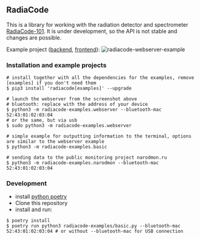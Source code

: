 ## RadiaCode
This is a library for working with the radiation detector and spectrometer [RadiaCode-101](https://scan-electronics.com/dosimeters/radiacode/radiacode-101).
It is under development, so the API is not stable and changes are possible.

Example project ([backend](radiacode-examples/webserver.py), [frontend](radiacode-examples/webserver.html)):
![radiacode-webserver-example](./screenshot.png)

### Installation and example projects
```
# install together with all the dependencies for the examples, remove [examples] if you don't need them
$ pip3 install 'radiacode[examples]' --upgrade

# launch the webserver from the screenshot above
# bluetooth: replace with the address of your device
$ python3 -m radiacode-examples.webserver --bluetooth-mac 52:43:01:02:03:04
# or the same, but via usb
$ sudo python3 -m radiacode-examples.webserver

# simple example for outputting information to the terminal, options are similar to the webserver example
$ python3 -m radiacode-examples.basic

# sending data to the public monitoring project narodmon.ru
$ python3 -m radiacode-examples.narodmon --bluetooth-mac 52:43:01:02:03:04
```

### Development
- install [python poetry](https://python-poetry.org/docs/#installation)
- Clone this repository
- install and run:
```
$ poetry install
$ poetry run python3 radiacode-examples/basic.py --bluetooth-mac 52:43:01:02:03:04 # or without --bluetooth-mac for USB connection
```